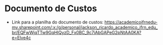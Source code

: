 # Documento de Custos

- Link para a planilha do documento de custos: https://academicoifrnedu-my.sharepoint.com/:x:/g/personal/jackson_ricardo_academico_ifrn_edu_br/EQFwWjqTTw9GqHlQyzD_Fx0BC_9c7iAbGAPeG2pNtAA0KA?e=Elve4c
